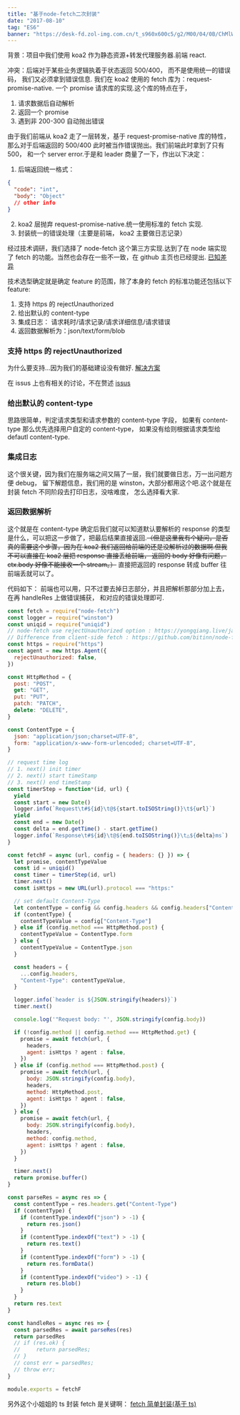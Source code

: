 ```yaml
---
title: "基于node-fetch二次封装"
date: "2017-08-10"
tag: "ES6"
banner: "https://desk-fd.zol-img.com.cn/t_s960x600c5/g2/M00/04/0B/ChMlWl0-oHmIDZvqAAdz3RsOKEYAAMMNwPQhEkAB3P1417.jpg"
---
```


背景：项目中我们使用 koa2 作为静态资源+转发代理服务器.前端 react.

冲突：后端对于某些业务逻辑执着于状态返回 500/400， 而不是使用统一的错误码， 我们又必须拿到错误信息.
我们在 koa2 使用的 fetch 库为：request-promise-native. 一个 promise 请求库的实现.这个库的特点在于，

1. 请求数据后自动解析
2. 返回一个 promise
3. 遇到非 200-300 自动抛出错误

由于我们前端从 koa2 走了一层转发，基于 request-promise-native 库的特性， 那么对于后端返回的 500/400 此时被当作错误抛出。我们前端此时拿到了只有 500， 和一个 server error.于是和 leader 商量了一下，作出以下决定：

1. 后端返回统一格式：

```json
{
  "code": "int",
  "body": "Object"
  // other info
}
```

2. koa2 层抛弃 request-promise-native.统一使用标准的 fetch 实现.
3. 封装统一的错误处理（主要是前端， koa2 主要做日志记录）

经过技术调研，我们选择了 node-fetch 这个第三方实现.达到了在 node 端实现了 fetch 的功能。当然也会存在一些不一致，在 github 主页也已经提出.
[已知差异](https://github.com/bitinn/node-fetch/blob/master/LIMITS.md)

技术选型确定就是确定 feature 的范围，除了本身的 fetch 的标准功能还包括以下 feature:

1. 支持 https 的 rejectUnauthorized
2. 给出默认的 content-type
3. 集成日志： 请求耗时/请求记录/请求详细信息/请求错误
4. 返回数据解析为：json/text/form/blob

### 支持 https 的 rejectUnauthorized

为什么要支持...因为我们的基础建设没有做好. [解决方案](https://yongqiang.live/javascript/node-fetch/)

在 issus 上也有相关的讨论，不在赘述
[issus](https://github.com/bitinn/node-fetch/issues/453)

### 给出默认的 content-type

思路很简单，判定请求类型和请求参数的 content-type 字段， 如果有 content-type 那么优先选择用户自定的 content-type， 如果没有给则根据请求类型给 defautl content-type.

### 集成日志

这个很关键，因为我们在服务端之间又隔了一层，我们就要做日志，万一出问题方便 debug， 留下解题信息，我们用的是 winston，大部分都用这个吧.这个就是在封装 fetch 不同阶段去打印日志，没啥难度， 怎么选择看大家.

### 返回数据解析

这个就是在 content-type 确定后我们就可以知道默认要解析的 response 的类型是什么，可以把这一步做了，把最后结果直接返回.~~（但是这里我有个疑问，是否真的需要这个步骤，因为在 koa2 我们返回给前端的还是没解析过的数据啊.但我不可以直接在 koa2 层把 response 直接丢给前端， 返回的 body 好像有问题， ctx.body 好像不能接收一个 stream。）~~ 直接把返回的 response 转成 buffer 往前端丢就可以了。

代码如下：
前端也可以用，只不过要去掉日志部分，并且把解析那部分加上去，在再 handleRes 上做错误捕获， 和对应的错误处理即可.

```js
const fetch = require("node-fetch")
const logger = require("winston")
const uniqid = require("uniqid")
// node-fetch use rejectUnauthorized option : https://yongqiang.live/javascript/node-fetch/
// Difference from client-side fetch : https://github.com/bitinn/node-fetch/blob/master/LIMITS.md
const https = require("https")
const agent = new https.Agent({
  rejectUnauthorized: false,
})

const HttpMethod = {
  post: "POST",
  get: "GET",
  put: "PUT",
  patch: "PATCH",
  delete: "DELETE",
}

const ContentType = {
  json: "application/json;charset=UTF-8",
  form: "application/x-www-form-urlencoded; charset=UTF-8",
}

// request time log
// 1. next() init timer
// 2. next() start timeStamp
// 3. next() end timeStamp
const timerStep = function*(id, url) {
  yield
  const start = new Date()
  logger.info(`Request\t#${id}\t@${start.toISOString()}\t${url}`)
  yield
  const end = new Date()
  const delta = end.getTime() - start.getTime()
  logger.info(`Response\t#${id}\t@${end.toISOString()}\t△${delta}ms`)
}

const fetchF = async (url, config = { headers: {} }) => {
  let promise, contentTypeValue
  const id = uniqid()
  const timer = timerStep(id, url)
  timer.next()
  const isHttps = new URL(url).protocol === "https:"

  // set default Content-Type
  let contentType = config && config.headers && config.headers["Content-Type"]
  if (contentType) {
    contentTypeValue = config["Content-Type"]
  } else if (config.method === HttpMethod.post) {
    contentTypeValue = ContentType.form
  } else {
    contentTypeValue = ContentType.json
  }

  const headers = {
    ...config.headers,
    "Content-Type": contentTypeValue,
  }

  logger.info(`header is ${JSON.stringify(headers)}`)
  timer.next()

  console.log('"Request body: "', JSON.stringify(config.body))

  if (!config.method || config.method === HttpMethod.get) {
    promise = await fetch(url, {
      headers,
      agent: isHttps ? agent : false,
    })
  } else if (config.method === HttpMethod.post) {
    promise = await fetch(url, {
      body: JSON.stringify(config.body),
      headers,
      method: HttpMethod.post,
      agent: isHttps ? agent : false,
    })
  } else {
    promise = await fetch(url, {
      body: JSON.stringify(config.body),
      headers,
      method: config.method,
      agent: isHttps ? agent : false,
    })
  }

  timer.next()
  return promise.buffer()
}

const parseRes = async res => {
  const contentType = res.headers.get("Content-Type")
  if (contentType) {
    if (contentType.indexOf("json") > -1) {
      return res.json()
    }
    if (contentType.indexOf("text") > -1) {
      return res.text()
    }
    if (contentType.indexOf("form") > -1) {
      return res.formData()
    }
    if (contentType.indexOf("video") > -1) {
      return res.blob()
    }
  }
  return res.text
}

const handleRes = async res => {
  const parsedRes = await parseRes(res)
  return parsedRes
  // if (res.ok) {
  //     return parsedRes;
  // }
  // const err = parsedRes;
  // throw err;
}

module.exports = fetchF
```

另外这个小姐姐的 ts 封装 fetch 是关键啊：
[fetch 简单封装(基于 ts)](https://juejin.im/post/5bed21e36fb9a049b77fee1f)

